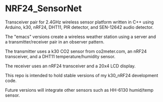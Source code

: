 # NRF24_SensorNet
Transceiver pair for 2.4GHz wireless sensor platform written in C++ using Arduino, k30, nRF24, DHT11, PIR detector, and SEN-12642 audio detector. 

The "emacs" versions create a wireless weather station using a server and a transmitter/receiver pair in an observer pattern. 

The transmitter uses a k30 CO2 sensor from co2meter.com, an nRF24 transceiver, and a DHT11 temperature/humidity sensor. 

The receiver uses an nRF24 transceiver and a 20x4 LCD display.

This repo is intended to hold stable versions of my k30_nRF24 development code.

Future versions will integrate other sensors such as HH-6130 humid/temp sensor. 

